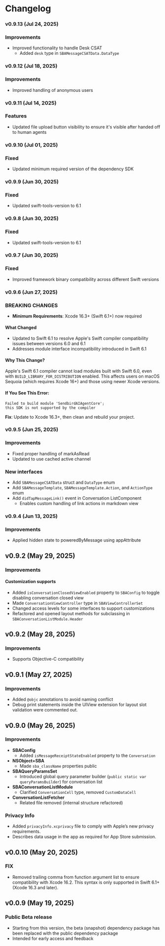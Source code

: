 # Changelog

### v0.9.13 (Jul 24, 2025)

### Improvements

- Improved functionality to handle Desk CSAT
  - Added `desk` type in `SBAMessageCSATData.DataType`

### v0.9.12 (Jul 18, 2025)

### Improvements

- Improved handling of anonymous users

### v0.9.11 (Jul 14, 2025)

### Features
- Updated file upload button visibility to ensure it's visible after handed off to human agents

### v0.9.10 (Jul 01, 2025)

### Fixed
- Updated minimum required version of the dependency SDK

### v0.9.9 (Jun 30, 2025)

### Fixed
- Updated swift-tools-version to 6.1

### v0.9.8 (Jun 30, 2025)

### Fixed
- Updated swift-tools-version to 6.1

### v0.9.7 (Jun 30, 2025)

### Fixed
- Improved framework binary compatibility across different Swift versions

### v0.9.6 (Jun 27, 2025)

### BREAKING CHANGES
- **Minimum Requirements**: Xcode 16.3+ (Swift 6.1+) now required

#### What Changed
- Updated to Swift 6.1 to resolve Apple's Swift compiler compatibility issues between versions 6.0 and 6.1
- Addresses module interface incompatibility introduced in Swift 6.1

#### Why This Change?
Apple's Swift 6.1 compiler cannot load modules built with Swift 6.0, even with `BUILD_LIBRARY_FOR_DISTRIBUTION` enabled. This affects users on macOS Sequoia (which requires Xcode 16+) and those using newer Xcode versions.

#### If You See This Error:
```
Failed to build module 'SendbirdAIAgentCore'; 
this SDK is not supported by the compiler
```
**Fix**: Update to Xcode 16.3+, then clean and rebuild your project.

### v0.9.5 (Jun 25, 2025)

### Improvements

- Fixed proper handling of markAsRead
- Updated to use cached active channel

### New interfaces

- Add `SBAMessageCSATData` struct and `DataType` enum
- Add `SBAMessageTemplate`, `SBAMessageTemplate.Action`, and `ActionType` enum
- Add `didTapMessageLink()` event in Conversation ListComponent
  - Enables custom handling of link actions in markdown view

### v0.9.4 (Jun 13, 2025)

### Improvements
- Applied hidden state to poweredByMessage using appAttribute

## v0.9.2 (May 29, 2025)
### Improvements
#### Customization supports
- Added `isConversationClosedViewEnabled` property to `SBAConfig` to toggle disabling conversation closed view
- Made `ConversationViewController` type in `SBAViewControllerSet`
- Changed access levels for some interfaces to support customizations
- Refactored and opened layout methods for subclassing in `SBAConversationListModule.Header`

## v0.9.2 (May 28, 2025)
### Improvements
- Supports Objective-C compatibility

## v0.9.1 (May 27, 2025)
### Improvements
- Added `@objc` annotations to avoid naming conflict
- Debug print statements inside the UIView extension for layout slot validation were commented out.

## v0.9.0 (May 26, 2025)
### Improvements
- **SBAConfig**
  - Added `isMessageReceiptStateEnabled` property to the `Conversation`
- **NSObject+SBA**
  - Made `sba_className` properties public
- **SBAQueryParamsSet**
  - Introduced global query parameter builder (`public static var queryParamsBuilder`) for conversation list
- **SBAConversationListModule**
  - Clarified `ConversationCell` type, removed `CustomDataCell`
- **ConversationListFetcher**
  - Related file removed (internal structure refactored)

### Privacy Info
- Added `privacyInfo.xcprivacy` file to comply with Apple’s new privacy requirements.
- Describes data usage in the app as required for App Store submission.

## v0.0.10 (May 20, 2025)

### FIX
- Removed trailing comma from function argument list to ensure compatibility with Xcode 16.2. This syntax is only supported in Swift 6.1+ (Xcode 16.3 and later).

## v0.0.9 (May 19, 2025)

### Public Beta release
- Starting from this version, the beta (snapshot) dependency package has been replaced with the public dependency package
- Intended for early access and feedback
